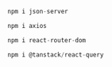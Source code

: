 ```js
npm i json-server
```


```js
npm i axios
```

```js
npm i react-router-dom
```

```js
npm i @tanstack/react-query
```